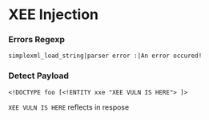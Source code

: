 # XEE Injection
### Errors Regexp
```
simplexml_load_string|parser error :|An error occured!
```
### Detect Payload
```
<!DOCTYPE foo [<!ENTITY xxe "XEE VULN IS HERE"> ]>
```
```XEE VULN IS HERE``` reflects in respose
